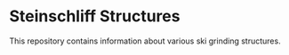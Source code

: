# Steinschliff Structures

This repository contains information about various ski grinding structures.
